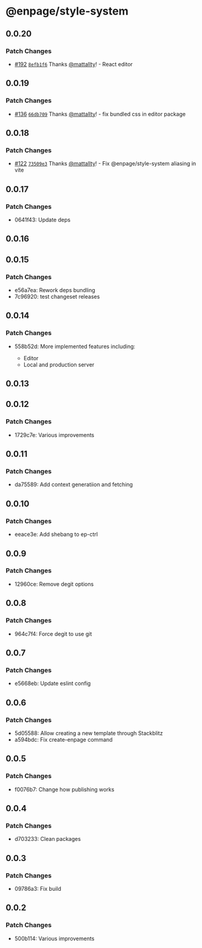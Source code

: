 # @enpage/style-system

## 0.0.20

### Patch Changes

- [#192](https://github.com/enpage/enpage/pull/192) [`8efb1f6`](https://github.com/enpage/enpage/commit/8efb1f6a06a38d0113360625f9205b14013eec72) Thanks [@mattallty](https://github.com/mattallty)! - React editor

## 0.0.19

### Patch Changes

- [#136](https://github.com/enpage/enpage/pull/136) [`66db709`](https://github.com/enpage/enpage/commit/66db7092b246793a8ad95c6b507a57cad20230ef) Thanks [@mattallty](https://github.com/mattallty)! - fix bundled css in editor package

## 0.0.18

### Patch Changes

- [#122](https://github.com/enpage/enpage/pull/122) [`73509e3`](https://github.com/enpage/enpage/commit/73509e3716ad6697f9427c18fd154e2a75fbe4bf) Thanks [@mattallty](https://github.com/mattallty)! - Fix @enpage/style-system aliasing in vite

## 0.0.17

### Patch Changes

- 0641f43: Update deps

## 0.0.16

## 0.0.15

### Patch Changes

- e56a7ea: Rework deps bundling
- 7c96920: test changeset releases

## 0.0.14

### Patch Changes

- 558b52d: More implemented features including:

  - Editor
  - Local and production server

## 0.0.13

## 0.0.12

### Patch Changes

- 1729c7e: Various improvements

## 0.0.11

### Patch Changes

- da75589: Add context generatiion and fetching

## 0.0.10

### Patch Changes

- eeace3e: Add shebang to ep-ctrl

## 0.0.9

### Patch Changes

- 12960ce: Remove degit options

## 0.0.8

### Patch Changes

- 964c7f4: Force degit to use git

## 0.0.7

### Patch Changes

- e5668eb: Update eslint config

## 0.0.6

### Patch Changes

- 5d05588: Allow creating a new template through Stackblitz
- a594bdc: Fix create-enpage command

## 0.0.5

### Patch Changes

- f0076b7: Change how publishing works

## 0.0.4

### Patch Changes

- d703233: Clean packages

## 0.0.3

### Patch Changes

- 09786a3: Fix build

## 0.0.2

### Patch Changes

- 500b114: Various improvements
